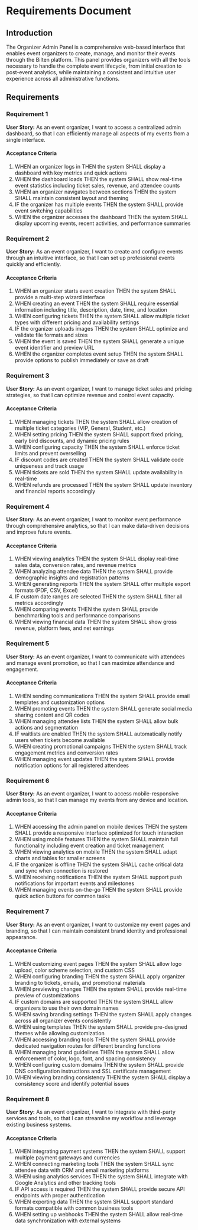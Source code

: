 # Requirements Document

## Introduction

The Organizer Admin Panel is a comprehensive web-based interface that enables event organizers to create, manage, and monitor their events through the Bilten platform. This panel provides organizers with all the tools necessary to handle the complete event lifecycle, from initial creation to post-event analytics, while maintaining a consistent and intuitive user experience across all administrative functions.

## Requirements

### Requirement 1

**User Story:** As an event organizer, I want to access a centralized admin dashboard, so that I can efficiently manage all aspects of my events from a single interface.

#### Acceptance Criteria

1. WHEN an organizer logs in THEN the system SHALL display a dashboard with key metrics and quick actions
2. WHEN the dashboard loads THEN the system SHALL show real-time event statistics including ticket sales, revenue, and attendee counts
3. WHEN an organizer navigates between sections THEN the system SHALL maintain consistent layout and theming
4. IF the organizer has multiple events THEN the system SHALL provide event switching capabilities
5. WHEN the organizer accesses the dashboard THEN the system SHALL display upcoming events, recent activities, and performance summaries

### Requirement 2

**User Story:** As an event organizer, I want to create and configure events through an intuitive interface, so that I can set up professional events quickly and efficiently.

#### Acceptance Criteria

1. WHEN an organizer starts event creation THEN the system SHALL provide a multi-step wizard interface
2. WHEN creating an event THEN the system SHALL require essential information including title, description, date, time, and location
3. WHEN configuring tickets THEN the system SHALL allow multiple ticket types with different pricing and availability settings
4. IF the organizer uploads images THEN the system SHALL optimize and validate file formats and sizes
5. WHEN the event is saved THEN the system SHALL generate a unique event identifier and preview URL
6. WHEN the organizer completes event setup THEN the system SHALL provide options to publish immediately or save as draft

### Requirement 3

**User Story:** As an event organizer, I want to manage ticket sales and pricing strategies, so that I can optimize revenue and control event capacity.

#### Acceptance Criteria

1. WHEN managing tickets THEN the system SHALL allow creation of multiple ticket categories (VIP, General, Student, etc.)
2. WHEN setting pricing THEN the system SHALL support fixed pricing, early bird discounts, and dynamic pricing rules
3. WHEN configuring capacity THEN the system SHALL enforce ticket limits and prevent overselling
4. IF discount codes are created THEN the system SHALL validate code uniqueness and track usage
5. WHEN tickets are sold THEN the system SHALL update availability in real-time
6. WHEN refunds are processed THEN the system SHALL update inventory and financial reports accordingly

### Requirement 4

**User Story:** As an event organizer, I want to monitor event performance through comprehensive analytics, so that I can make data-driven decisions and improve future events.

#### Acceptance Criteria

1. WHEN viewing analytics THEN the system SHALL display real-time sales data, conversion rates, and revenue metrics
2. WHEN analyzing attendee data THEN the system SHALL provide demographic insights and registration patterns
3. WHEN generating reports THEN the system SHALL offer multiple export formats (PDF, CSV, Excel)
4. IF custom date ranges are selected THEN the system SHALL filter all metrics accordingly
5. WHEN comparing events THEN the system SHALL provide benchmarking tools and performance comparisons
6. WHEN viewing financial data THEN the system SHALL show gross revenue, platform fees, and net earnings

### Requirement 5

**User Story:** As an event organizer, I want to communicate with attendees and manage event promotion, so that I can maximize attendance and engagement.

#### Acceptance Criteria

1. WHEN sending communications THEN the system SHALL provide email templates and customization options
2. WHEN promoting events THEN the system SHALL generate social media sharing content and QR codes
3. WHEN managing attendee lists THEN the system SHALL allow bulk actions and segmentation
4. IF waitlists are enabled THEN the system SHALL automatically notify users when tickets become available
5. WHEN creating promotional campaigns THEN the system SHALL track engagement metrics and conversion rates
6. WHEN managing event updates THEN the system SHALL provide notification options for all registered attendees

### Requirement 6

**User Story:** As an event organizer, I want to access mobile-responsive admin tools, so that I can manage my events from any device and location.

#### Acceptance Criteria

1. WHEN accessing the admin panel on mobile devices THEN the system SHALL provide a responsive interface optimized for touch interaction
2. WHEN using mobile features THEN the system SHALL maintain full functionality including event creation and ticket management
3. WHEN viewing analytics on mobile THEN the system SHALL adapt charts and tables for smaller screens
4. IF the organizer is offline THEN the system SHALL cache critical data and sync when connection is restored
5. WHEN receiving notifications THEN the system SHALL support push notifications for important events and milestones
6. WHEN managing events on-the-go THEN the system SHALL provide quick action buttons for common tasks

### Requirement 7

**User Story:** As an event organizer, I want to customize my event pages and branding, so that I can maintain consistent brand identity and professional appearance.

#### Acceptance Criteria

1. WHEN customizing event pages THEN the system SHALL allow logo upload, color scheme selection, and custom CSS
2. WHEN configuring branding THEN the system SHALL apply organizer branding to tickets, emails, and promotional materials
3. WHEN previewing changes THEN the system SHALL provide real-time preview of customizations
4. IF custom domains are supported THEN the system SHALL allow organizers to use their own domain names
5. WHEN saving branding settings THEN the system SHALL apply changes across all organizer events consistently
6. WHEN using templates THEN the system SHALL provide pre-designed themes while allowing customization
7. WHEN accessing branding tools THEN the system SHALL provide dedicated navigation routes for different branding functions
8. WHEN managing brand guidelines THEN the system SHALL allow enforcement of color, logo, font, and spacing consistency
9. WHEN configuring custom domains THEN the system SHALL provide DNS configuration instructions and SSL certificate management
10. WHEN viewing branding consistency THEN the system SHALL display a consistency score and identify potential issues

### Requirement 8

**User Story:** As an event organizer, I want to integrate with third-party services and tools, so that I can streamline my workflow and leverage existing business systems.

#### Acceptance Criteria

1. WHEN integrating payment systems THEN the system SHALL support multiple payment gateways and currencies
2. WHEN connecting marketing tools THEN the system SHALL sync attendee data with CRM and email marketing platforms
3. WHEN using analytics services THEN the system SHALL integrate with Google Analytics and other tracking tools
4. IF API access is required THEN the system SHALL provide secure API endpoints with proper authentication
5. WHEN exporting data THEN the system SHALL support standard formats compatible with common business tools
6. WHEN setting up webhooks THEN the system SHALL allow real-time data synchronization with external systems